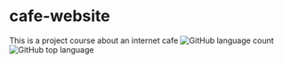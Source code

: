 # cafe-website
This is a project course about an internet cafe
![GitHub language count](https://img.shields.io/github/languages/count/Wanderajonah/https://github.com/Wanderajonah/cafe-website)
![GitHub top language](https://img.shields.io/github/languages/top/Wanderjonah/https://github.com/Wanderajonah/cafe-website)
